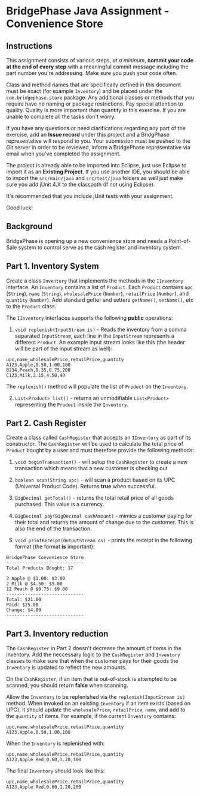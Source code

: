# BridgePhase Java Assignment - Convenience Store

## Instructions

This assignment consists of various steps, *at a mininum*, **commit your code at the end of every step** with a meaningful commit message including the part number you're addressing. Make sure you push your code often.

Class and method names that are specifically defined in this document must be exact (for example `Inventory`) and be placed under the `com.bridgephase.store` package. Any additional classes or methods that you require have no naming or package restrictions. Pay special attention to quality. Quality is more important than quantity in this exercise. If you are unable to complete all the tasks don't worry. 

If you have any questions or need clarifications regarding any part of the exercise, add an **Issue record** under this project and a BridgPhase representative will respond to you. Your submission must be pushed to the Git server in order to be reviewed, inform a BridgePhase representative via email when you've completed the assignment.

The project is already able to be imported into Eclipse, just use Eclipse to import it as an **Existing Project**. If you use another IDE, you should be able to import the `src/main/java` and `src/test/java` folders as well just make sure you add jUnit 4.X to the classpath (if not using Eclipse).

It's recommended that you include jUnit tests with your assignment.

Good luck!

## Background

BridgePhase is opening up a new convenience store and needs a Point-of-Sale system to control serve as the cash register and inventory system.

## Part 1. Inventory System

Create a class `Inventory` that implements the methods in the `IInventory` interface. An `Inventory` contains a list of `Product`. Each `Product` contains `upc` (`String`), `name` (`String`), `wholesalePrice` (`Number`), `retailPrice` (`Number`), and `quantity` (`Number`).  Add standard getter and setters `getName()`, `setName()`, etc to the `Product` class. 

The `IInventory` interfaces supports the following **public** operations:

1. `void replenish(InputStream is)` - Reads the inventory from a comma separated `InputStream`, each line in the `InputStream` represents a different `Product`. An example input stream looks like this (the header will be part of the input stream as well):
```
upc,name,wholesalePrice,retailPrice,quantity
A123,Apple,0.50,1.00,100
B234,Peach,0.35,0.75,200
C123,Milk,2.15,4.50,40
```

The `replenish()` method will populate the list of `Product` on the `Inventory`.

2. `List<Product> list()` - returns an unmodifiable `List<Product>` representing the `Product` inside the `Inventory`.

## Part 2. Cash Register

Create a class called `CashRegister` that accepts an `IInventory` as part of its constructor. The `CashRegister` will be used to calculate the total price of `Product` bought by a user and must therefore provide the following methods: 

1. `void beginTransaction()` - will setup the `CashRegister` to create a new transaction which means that a new customer is checking out

2. `boolean scan(String upc)` - will scan a product based on its UPC (Universal Product Code). Returns **true** when successful.

3. `BigDecimal getTotal()` - returns the total retail price of all goods purchased. This value is a currency.

4. `BigDecimal pay(BigDecimal cashAmount)` - mimics a customer paying for their total and returns the amount of change due to the customer. This is also the end of the transaction.

5. `void printReceipt(OutputStream os)` - prints the receipt in the following format (the format **is** important):

```
BridgePhase Convenience Store
-----------------------------
Total Products Bought: 17

3 Apple @ $1.00: $3.00
2 Milk @ $4.50: $9.00
12 Peach @ $0.75: $9.00
-----------------------------
Total: $21.00
Paid: $25.00
Change: $4.00
-----------------------------
```

## Part 3. Inventory reduction

The `CashRegister` in Part 2 doesn't decrease the amount of items in the inventory. Add the neccessary logic to the `CashRegister` and `Inventory` classes to make sure that when the customer pays for their goods the `Inventory` is updated to reflect the new amounts.

On the `CashRegister`, if an item that is out-of-stock is attempted to be scanned, you should return **false** when scanning.

Allow the `Inventory` to be replenished via the `replenish(InputStream is)` method. When invoked on an existing `Inventory` if an item exists (based on UPC), it should update the `wholesalePrice`, `retailPrice`, `name`, and add to the `quantity` of items. For example, if the current `Inventory` contains:

```
upc,name,wholesalePrice,retailPrice,quantity
A123,Apple,0.50,1.00,100
```
When the `Inventory` is replenished with:
```
upc,name,wholesalePrice,retailPrice,quantity
A123,Apple Red,0.60,1.20,100
```

The final `Inventory` should look like this: 
```
upc,name,wholesalePrice,retailPrice,quantity
A123,Apple Red,0.60,1.20,200
```
